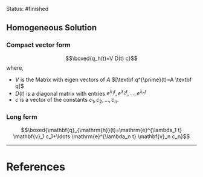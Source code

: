 Status: #finished 
## Homogeneous Solution 
### Compact vector form 
$$\boxed{q_h(t)=V D(t) c}$$where,
- $V$ is the Matrix with eigen vectors of $A$ $[\textbf q^{\prime}(t)=A \textbf q]$
- $D(t)$ is a diagonal matrix with entries $e^{\lambda_1 t}, e^{\lambda_2 t}, \ldots, e^{\lambda_n t}$
- $c$ is a vector of the constants $c_1, c_2, \ldots, c_n$.
### Long form 
$$\boxed{\mathbf{q}_{\mathrm{h}}(t)=\mathrm{e}^{\lambda_1 t} \mathbf{v}_1 c_1+\ldots \mathrm{e}^{\lambda_n t} \mathbf{v}_n c_n}$$







---
# References
